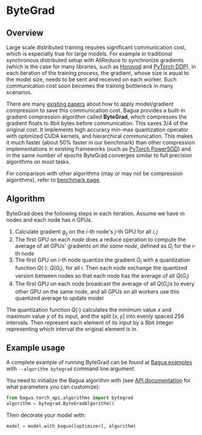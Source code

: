 # ByteGrad

## Overview

Large scale distributed training requires significant communication cost, which
is especially true for large models. For example in traditional synchronous
distributed setup with AllReduce to synchronize gradients (which is the case for
many libraries, such as [Horovod](https://github.com/horovod/horovod) and
[PyTorch DDP](https://pytorch.org/tutorials/intermediate/ddp_tutorial.html)), in
each iteration of the training process, the gradient, whose size is equal to the
model size, needs to be sent and received on each worker. Such communication
cost soon becomes the training bottleneck in many scenarios.

There are many [existing
papers](https://awesomeopensource.com/project/chester256/Model-Compression-Papers?categoryPage=21)
about how to apply model/gradient compression to save this communication cost.
Bagua provides a built-in gradient compression algorithm called **ByteGrad**,
which compresses the gradient floats to 8bit bytes before communication. This
saves 3/4 of the original cost. It implements high accuracy min-max quantization
operator with optimized CUDA kernels, and hierarchical communication. This makes
it much faster (about 50% faster in our benchmark) than other compression implementations in existing frameworks
(such as [PyTorch
PowerSGD](https://pytorch.org/docs/stable/ddp_comm_hooks.html#powersgd-communication-hook))
and in the same number of epochs ByteGrad converges similar to full precision algorithms on most tasks.

For comparison with other algorithms (may or may not be compression algorithms),
refer to [benchmark page](../benchmark/index.html).

## Algorithm

ByteGrad does the following steps in each iteration. Assume we have $m$ nodes
and each node has $n$ GPUs.

1. Calculate gradient $g_{ij}$ on the $i$-th node's $j$-th GPU for all $i,j$
2. The first GPU on each *node* does a reduce operation to compute the average
   of all GPUs' gradients *on the same node*, defined as $G_i$ for the $i$-th
   node
3. The first GPU on $i$-th node quantize the gradient $G_i$ with a quantization
   function $Q(\cdot)$: $Q(G_i)$, for all $i$. Then each node exchange the
   quantized version between nodes so that each node has the average of all
   $Q(G_i)$
4. The first GPU on each node broadcast the average of all $Q(G_i)$s to every
   other GPU on the same node, and all GPUs on all workers use this quantized
   average to update model
   
The quantization function $Q(\cdot)$ calculates the minimum value $x$ and
maximum value $y$ of its input, and the split $[x, y]$ into evenly spaced 256
intervals. Then represent each element of its input by a 8bit integer
representing which interval the original element is in.

## Example usage

A complete example of running ByteGrad can be found at [Bagua examples](https://github.com/BaguaSys/bagua/tree/master/examples/benchmark)
with `--algorithm bytegrad` command line argument.

You need to initialize the Bagua algorithm with (see [API documentation](https://bagua.readthedocs.io/en/latest/autoapi/bagua/torch_api/algorithms/bytegrad/index.html) for what parameters you can customize):

```python
from bagua.torch_api.algorithms import bytegrad
algorithm = bytegrad.ByteGradAlgorithm()
```

Then decorate your model with:

```python
model = model.with_bagua([optimizer], algorithm)
```
